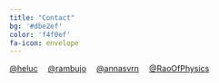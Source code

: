 ```yaml
---
title: "Contact"
bg: '#dbe2ef'
color: 'f4f0ef'
fa-icon: envelope
---
```


<div class='container'>
  <div class='center'>
    <a href='https://twitter.com/heluc' class='btn waves-effect waves-light social btn-small blue'>
      <i class='fa fa-twitter'></i>@heluc</a>&emsp;
    <a href='https://twitter.com/rambujo' class='btn waves-effect waves-light social btn-small blue'>
      <i class='fa fa-twitter'></i>@rambujo</a>&emsp;
    <a href='https://twitter.com/annasvrn' class='btn waves-effect waves-light social btn-small blue'>
      <i class='fa fa-twitter'></i>@annasvrn</a>&emsp;
    <a href='https://twitter.com/RaoOfPhysics' class='btn waves-effect waves-light social btn-small blue'>
      <i class='fa fa-twitter'></i>@RaoOfPhysics</a>
  </div>
</div>

